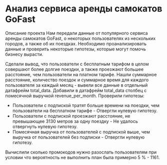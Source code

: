 # Анализ сервиса аренды самокатов GoFast
Описание проекта
Нам передали данные от популярного сервиса аренды самокатов GoFast, о некоторых пользователях из нескольких городов, а также об их поездках. Необходимо проанализировать данные и проверить некоторые гипотезы, которые могут помочь бизнесу вырасти.

Сделали вывод, что пользователи с бесплатным тарифом в целом совершают более долгие поездки, а также проезжают большее расстояние, чем пользователи на платном тарифе.
Нашли суммарное расстояние, количество поездок и суммарное время для каждого пользователя за каждый месяц - вывели все данные в отдельный датафрейм total_data. Добавили в датафрейм total_data столбец с помесячной выручкой revenue_per_month.
Проверили гипотезы:
- Пользователи с подпиской тратят больше времени на поездки, чем пользователи на бесплатном тарифе - Отвергли нулевую гипотезу.
- Пользователи с подпиской проезжают расстояние, не превышающее 3130 метров за одну поездку - Не удалось отвергнуть нулевую гипотезу.
- Помесячная выручка от пользователей с подпиской выше, чем выручка от пользователей без подписки - Отвергли нулевую гипотезу.

Вычислили сколько промокодов нужно разослать пользователям при условии что вероятность не выполнить план была примерно 5 % - 1161.

